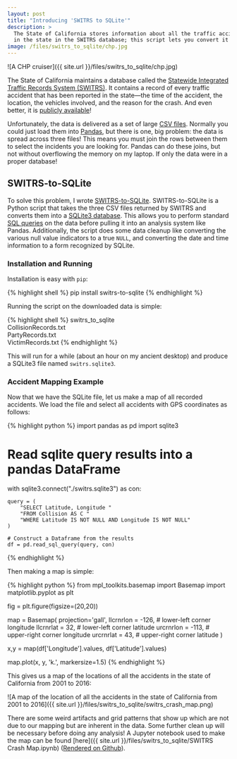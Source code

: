 ```yaml
---
layout: post
title: "Introducing 'SWITRS to SQLite'"
description: >
  The State of California stores information about all the traffic accidents
  in the state in the SWITRS database; this script lets you convert it to SQLite!
image: /files/switrs_to_sqlite/chp.jpg
---
```


![A CHP cruiser]({{ site.url }}/files/switrs_to_sqlite/chp.jpg)

The State of California maintains a database called the [Statewide Integrated
Traffic Records System
(SWITRS)](http://iswitrs.chp.ca.gov/Reports/jsp/userLogin.jsp). It contains a
record of every traffic accident that has been reported in the state—the time
of the accident, the location, the vehicles involved, and the reason for the
crash. And even better, it is [publicly
available](https://github.com/agude/SWITRS-to-SQLite/blob/master/requesting_data.md)!

Unfortunately, the data is delivered as a set of large [CSV
files](https://en.wikipedia.org/wiki/Comma-separated_values). Normally you
could just load them into [Pandas](http://pandas.pydata.org/), but there is
one, big problem: the data is spread across three files! This means you must
join the rows between them to select the incidents you are looking for. Pandas
can do these joins, but not without overflowing the memory on my laptop. If
only the data were in a proper database!

## SWITRS-to-SQLite

To solve this problem, I wrote
[SWITRS-to-SQLite](https://github.com/agude/SWITRS-to-SQLite).
SWITRS-to-SQLite is a Python script that takes the three CSV files returned by
SWITRS and converts them into a [SQLite3 database](https://sqlite.org/). This
allows you to perform standard [SQL
queries](https://en.wikipedia.org/wiki/SQL) on the data before pulling it into
an analysis system like Pandas. Additionally, the script does some data
cleanup like converting the various null value indicators to a true `NULL`,
and converting the date and time information to a form recognized by SQLite.

### Installation and Running

Installation is easy with `pip`:

{% highlight shell %}
pip install switrs-to-sqlite
{% endhighlight %}

Running the script on the downloaded data is simple:

{% highlight shell %}
switrs_to_sqlite \
CollisionRecords.txt \
PartyRecords.txt \
VictimRecords.txt
{% endhighlight %}

This will run for a while (about an hour on my ancient desktop) and produce a
SQLite3 file named `switrs.sqlite3`.

### Accident Mapping Example

Now that we have the SQLite file, let us make a map of all recorded accidents.
We load the file and select all accidents with GPS coordinates as follows:

{% highlight python %}
import pandas as pd
import sqlite3

# Read sqlite query results into a pandas DataFrame
with sqlite3.connect("./switrs.sqlite3") as con:

    query = (
        "SELECT Latitude, Longitude "
        "FROM Collision AS C "
        "WHERE Latitude IS NOT NULL AND Longitude IS NOT NULL"
    )

    # Construct a Dataframe from the results
    df = pd.read_sql_query(query, con)
{% endhighlight %}

Then making a map is simple:

{% highlight python %}
from mpl_toolkits.basemap import Basemap
import matplotlib.pyplot as plt

fig = plt.figure(figsize=(20,20))

map = Basemap(
    projection='gall',
    llcrnrlon = -126,   # lower-left corner longitude
    llcrnrlat = 32,     # lower-left corner latitude
    urcrnrlon = -113,   # upper-right corner longitude
    urcrnrlat = 43,     # upper-right corner latitude
)

x,y = map(df['Longitude'].values, df['Latitude'].values)

map.plot(x, y, 'k.', markersize=1.5)
{% endhighlight %}

This gives us a map of the locations of all the accidents in the state of
California from 2001 to 2016:

![A map of the location of all the accidents in the state of California from
2001 to 2016]({{ site.url }}/files/switrs_to_sqlite/switrs_crash_map.png)

There are some weird artifacts and grid patterns that show up which are not
due to our mapping but are inherent in the data. Some further clean up will be
necessary before doing any analysis! A Jupyter notebook used to make the map
can be found [here]({{ site.url }}/files/switrs_to_sqlite/SWITRS Crash Map.ipynb)
([Rendered on
Github](https://github.com/agude/agude.github.io/blob/master/files/switrs_to_sqlite/SWITRS%20Crash%20Map.ipynb)).
